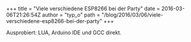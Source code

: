 +++
title = "Viele verschiedene ESP8266 bei der Party"
date = 2016-03-06T21:26:54Z
author = "typ_o"
path = "/blog/2016/03/06/viele-verschiedene-esp8266-bei-der-party"
+++
  

  

  

  
  
Ausprobiert: LUA, Arduino IDE und GCC direkt.
